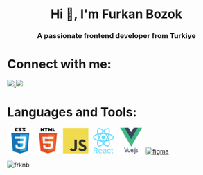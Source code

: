 <h1 align="center">Hi 👋, I'm Furkan Bozok</h1>
<h3 align="center">A passionate frontend developer from Turkiye</h3>

<h1 align="left">Connect with me:</h1>
<p align="left">
<a href="https://instagram.com/bozok.furkan" target="_blank">
   <img src="https://skillicons.dev/icons?i=instagram&perline=10" />
</a>      
<a href="https://www.linkedin.com/in/furkanbozok/" target="_blank">
   <img src="https://skillicons.dev/icons?i=linkedin&perline=10" />
</a>
</p>

<h1 align="left">Languages and Tools:</h1>
<p align="left">  
   <a href="https://www.w3.org/css/" target="_blank" rel="noreferrer"><img src="https://raw.githubusercontent.com/devicons/devicon/master/icons/css3/css3-original-wordmark.svg" alt="css3" width="60" height="60"/></a>   
   <a href="https://www.w3.org/html/" target="_blank" rel="noreferrer"><img src="https://raw.githubusercontent.com/devicons/devicon/master/icons/html5/html5-original-wordmark.svg" alt="html5" width="60" height="60"/></a>   
   <a href="https://developer.mozilla.org/en-US/docs/Web/JavaScript" target="_blank" rel="noreferrer"><img src="https://raw.githubusercontent.com/devicons/devicon/master/icons/javascript/javascript-original.svg" alt="javascript" width="60" height="60"/></a>   
   <a href="https://reactjs.org/" target="_blank" rel="noreferrer"><img src="https://raw.githubusercontent.com/devicons/devicon/master/icons/react/react-original-wordmark.svg" alt="react" width="60" height="60"/></a>   
   <a href="https://vuejs.org/" target="_blank" rel="noreferrer"><img src="https://raw.githubusercontent.com/devicons/devicon/master/icons/vuejs/vuejs-original-wordmark.svg" alt="vuejs" width="60" height="60"/></a>   
   <a href="https://www.figma.com/" target="_blank" rel="noreferrer"> <img src="https://www.vectorlogo.zone/logos/figma/figma-icon.svg" alt="figma" width="40" height="40"/> </a>
</p>

<p><img align="left" src="https://github-readme-stats.vercel.app/api/top-langs?username=frknb&show_icons=true&locale=en&layout=compact" alt="frknb" /></p>

